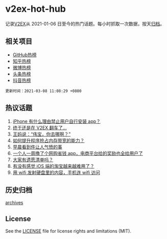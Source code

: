 # v2ex-hot-hub

 记录[V2EX](https://www.v2ex.com/)从 2021-01-06 日至今的热门话题。每小时抓取一次数据，按天[归档](archives)。
 
 ## 相关项目

- [GitHub热榜](https://github.com/lonnyzhang423/github-hot-hub)
- [知乎热榜](https://github.com/lonnyzhang423/zhihu-hot-hub)
- [微博热榜](https://github.com/lonnyzhang423/weibo-hot-hub)
- [头条热榜](https://github.com/lonnyzhang423/toutiao-hot-hub)
- [抖音热榜](https://github.com/lonnyzhang423/douyin-hot-hub)


 `更新时间：2021-03-08 11:08:29 +0800`

## 热议话题

1. [iPhone 有什么理由禁止用户自行安装 app？](https://www.v2ex.com/t/759265)
1. [终于还是在 V2EX 翻车了...](https://www.v2ex.com/t/759231)
1. [王妈说：“伟宝，你去哪啊？”](https://www.v2ex.com/t/759427)
1. [如何提升程序抢占内存带宽的能力？](https://www.v2ex.com/t/759249)
1. [早晨看到件让人气愤的事](https://www.v2ex.com/t/759433)
1. [一个人一周撸了个网购省钱 app，电商平台给的奖励也全给用户了](https://www.v2ex.com/t/759277)
1. [大家有遗愿清单吗？](https://www.v2ex.com/t/759296)
1. [有没有感觉 iOS 端的淘宝越来越难用了？](https://www.v2ex.com/t/759332)
1. [用 wifi 发射硬盘里的内容，手机连 wifi 访问](https://www.v2ex.com/t/759313)

## 历史归档

[archives](archives)

## License

See the [LICENSE](LICENSE) file for license rights and limitations (MIT).
